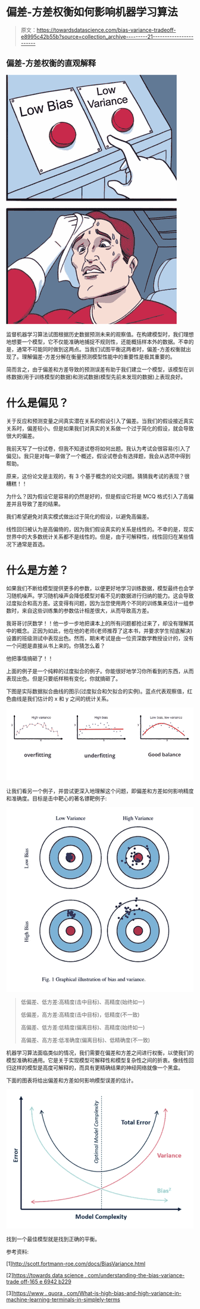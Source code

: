 # 偏差-方差权衡如何影响机器学习算法

> 原文：<https://towardsdatascience.com/bias-variance-tradeoff-e8995c42b55b?source=collection_archive---------21----------------------->

## 偏差-方差权衡的直观解释

![](img/0104d955a16844924346075ff4f345fd.png)

监督机器学习算法试图根据历史数据预测未来的观察值。在构建模型时，我们理想地想要一个模型，它不仅能准确地捕捉不规则性，还能概括样本外的数据。不幸的是，通常不可能同时做到这两点。当我们试图平衡这两者时，偏差-方差权衡就出现了。理解偏差-方差分解在衡量预测模型性能中的重要性是极其重要的。

简而言之，由于偏差和方差导致的预测误差有助于我们建立一个模型，该模型在训练数据(用于训练模型的数据)和测试数据(模型先前未发现的数据)上表现良好。

# 什么是偏见？

关于反应和预测变量之间真实潜在关系的假设引入了偏差。当我们的假设接近真实关系时，偏差较小。但是如果我们对真实的关系做一个过于简化的假设，就会导致很大的偏差。

我前天写了一份试卷，但我不知道试卷将如何出题。我认为考试会很容易(引入了偏见)。我只是对每一章做了一个概述，假设试卷会有选择题，我会从选项中得到帮助。

原来，这份论文是主观的，有 3 个基于概念的论文问题。猜猜我考试的表现？很糟糕！！

为什么？因为假设它是容易的仍然是好的，但是假设它将是 MCQ 格式引入了高偏差并且导致了差的结果。

我们希望避免对真实模式做出过于简化的假设，以避免高偏差。

线性回归被认为是高偏倚的，因为我们假设真实的关系是线性的。不幸的是，现实世界中的大多数统计关系都不是线性的。但是，由于可解释性，线性回归在某些情况下通常是首选。

# 什么是方差？

如果我们不断给模型提供更多的参数，以便更好地学习训练数据，模型最终也会学习随机噪声。学习随机噪声会降低模型对看不见的数据进行归纳的能力。这会导致过度拟合和高方差。这变得有问题，因为当您使用两个不同的训练集来估计一组参数时，来自这些训练集的参数估计相差很大，从而导致高方差。

我哥哥讨厌数学！！他一步一步地把课本上的所有问题都抢过来了，却没有理解其中的概念。正因为如此，他在他的老师(老师推荐了这本书，并要求学生彻底解决)设置的班级测试中表现出色。然而，期末考试是由一位资深数学教授设计的，没有一个问题是直接从书上来的。你猜怎么着？

他把事情搞砸了！！

上面的例子是一个纯粹的过度拟合的例子。你能很好地学习你所看到的东西，从而表现出色。但是只要纸样稍有变化，你就搞砸了。

下图是实际数据拟合曲线的图示(过度拟合和欠拟合的实例)。蓝点代表观察值，红色曲线是我们估计的 x 和 y 之间的统计关系。

![](img/b3148ec8e51d77ab76b5f6b56fee8475.png)

让我们看另一个例子，并尝试更深入地理解这个问题，即偏差和方差如何影响精度和准确度。目标是击中靶心的著名镖靶例子:

![](img/dbf49bc8b86568d5e9fd0327a055280c.png)

> 低偏差、低方差:高精度(击中目标)、高精度(始终如一)
> 
> 低偏差，高方差:高精度(击中目标)，低精度(不一致)
> 
> 高偏差、低方差:低精度(偏离目标)、高精度(始终如一)
> 
> 高偏差、高方差:低准确度(偏离目标)、低精确度(不一致)

机器学习算法面临类似的情况，我们需要在偏差和方差之间进行权衡，以使我们的模型准确和通用。它是关于实现模型可解释性和模型复杂性之间的折衷。像线性回归这样的模型是高度可解释的，而具有更精确结果的神经网络就像一个黑盒。

下面的图表将给出偏差和方差如何影响模型误差的估计。

![](img/3cebabafb111e68a1da592f42f1b4ab9.png)

找到一个最佳模型就是找到正确的平衡。

参考资料:

[1]http://scott.fortmann-roe.com/docs/BiasVariance.html

[2][https://towards data science . com/understanding-the-bias-variance-trade off-165 e 6942 b229](/understanding-the-bias-variance-tradeoff-165e6942b229)

[3][https://www . quora . com/What-is-high-bias-and-high-variance-in-machine-learning-terminals-in-simplely-terms](https://www.quora.com/What-is-high-bias-and-high-variance-in-machine-learning-terminology-in-simplest-terms)